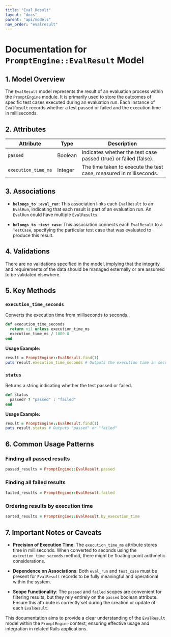 ```yaml
---
title: "Eval Result"
layout: "docs"
parent: "api/models"
nav_order: "evalresult"
---
```


# Documentation for `PromptEngine::EvalResult` Model

## 1. Model Overview
The `EvalResult` model represents the result of an evaluation process within the `PromptEngine` module. It is primarily used to store the outcomes of specific test cases executed during an evaluation run. Each instance of `EvalResult` records whether a test passed or failed and the execution time in milliseconds.

## 2. Attributes

| Attribute          | Type    | Description                                               |
|--------------------|---------|-----------------------------------------------------------|
| `passed`           | Boolean | Indicates whether the test case passed (true) or failed (false). |
| `execution_time_ms`| Integer | The time taken to execute the test case, measured in milliseconds. |

## 3. Associations

- **`belongs_to :eval_run`**: This association links each `EvalResult` to an `EvalRun`, indicating that each result is part of an evaluation run. An `EvalRun` could have multiple `EvalResults`.

- **`belongs_to :test_case`**: This association connects each `EvalResult` to a `TestCase`, specifying the particular test case that was evaluated to produce this result.

## 4. Validations
There are no validations specified in the model, implying that the integrity and requirements of the data should be managed externally or are assumed to be validated elsewhere.

## 5. Key Methods

### `execution_time_seconds`
Converts the execution time from milliseconds to seconds.
```ruby
def execution_time_seconds
  return nil unless execution_time_ms
  execution_time_ms / 1000.0
end
```
**Usage Example:**
```ruby
result = PromptEngine::EvalResult.find(1)
puts result.execution_time_seconds # Outputs the execution time in seconds
```

### `status`
Returns a string indicating whether the test passed or failed.
```ruby
def status
  passed? ? "passed" : "failed"
end
```
**Usage Example:**
```ruby
result = PromptEngine::EvalResult.find(1)
puts result.status # Outputs "passed" or "failed"
```

## 6. Common Usage Patterns

### Finding all passed results
```ruby
passed_results = PromptEngine::EvalResult.passed
```

### Finding all failed results
```ruby
failed_results = PromptEngine::EvalResult.failed
```

### Ordering results by execution time
```ruby
sorted_results = PromptEngine::EvalResult.by_execution_time
```

## 7. Important Notes or Caveats

- **Precision of Execution Time**: The `execution_time_ms` attribute stores time in milliseconds. When converted to seconds using the `execution_time_seconds` method, there might be floating-point arithmetic considerations.

- **Dependence on Associations**: Both `eval_run` and `test_case` must be present for `EvalResult` records to be fully meaningful and operational within the system.

- **Scope Functionality**: The `passed` and `failed` scopes are convenient for filtering results, but they rely entirely on the `passed` boolean attribute. Ensure this attribute is correctly set during the creation or update of each `EvalResult`.

This documentation aims to provide a clear understanding of the `EvalResult` model within the `PromptEngine` context, ensuring effective usage and integration in related Rails applications.
